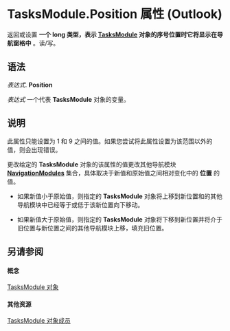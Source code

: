 
# TasksModule.Position 属性 (Outlook)

返回或设置 **一个 long 类型，表示 **[TasksModule](fc6ae6c9-6b13-b5f2-9506-c3dbbe709df6.md)** 对象的序号位置时它将显示在导航窗格中** 。读/写。


## 语法

 _表达式_. **Position**

 _表达式_ 一个代表 **TasksModule** 对象的变量。


## 说明

此属性只能设置为 1 和 9 之间的值。如果您尝试将此属性设置为该范围以外的值，则会出现错误。

更改给定的 **TasksModule** 对象的该属性的值更改其他导航模块 **[NavigationModules](4b0743d3-0a21-488c-27b2-31ae07129a61.md)** 集合，具体取决于新值和原始值之间相对变化中的 **位置** 的值。


- 如果新值小于原始值，则指定的 **TasksModule** 对象将上移到新位置和的其他导航模块中已经等于或低于该新位置向下移动。
    
- 如果新值大于原始值，则指定的 **TasksModule** 对象将下移到新位置并将介于旧位置与新位置之间的其他导航模块上移，填充旧位置。
    

## 另请参阅


#### 概念


[TasksModule 对象](fc6ae6c9-6b13-b5f2-9506-c3dbbe709df6.md)
#### 其他资源


[TasksModule 对象成员](78274654-8df6-f34f-1460-8f1d36f0a15c.md)